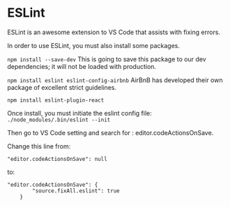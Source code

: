 # ESLint

ESLint is an awesome extension to VS Code that assists with fixing errors.

In order to use ESLint, you must also install some packages.

`npm install --save-dev` This is going to save this package to our dev dependencies; it will not be loaded with production.

`npm install eslint eslint-config-airbnb` AirBnB has developed their own package of excellent strict guidelines.

`npm install eslint-plugin-react`

Once install, you must initiate the eslint config file:
`./node_modules/.bin/eslint --init`


Then go to VS Code setting and search for : editor.codeActionsOnSave.

Change this line from:
```
"editor.codeActionsOnSave": null
```
to:
```
"editor.codeActionsOnSave": {
        "source.fixAll.eslint": true
    }
```
